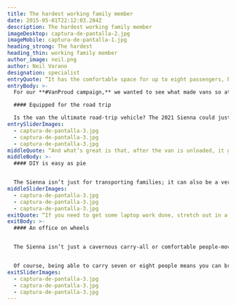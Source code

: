 ```yaml
---
title: The hardest working family member
date: 2015-05-01T22:12:03.284Z
description: The hardest working family member
imageDesktop: captura-de-pantalla-2.jpg
imageMobile: captura-de-pantalla-1.jpg
heading_strong: The hardest
heading_thin: working family member
author_image: neil.png
author: Neil Vorano
designation: specialist
entryQuote: “It has the comfortable space for up to eight passengers, but a host of other features also makes it ideal for getting away from civilization.”
entryBody: >-
  For our **#VanProud campaign,** we wanted to see what made vans so attractive to so many people. As it turns out, the features and capabilities vans provide make them a **perfect fit for busy lives.** Here are a few ways in which a van goes above and beyond simply carrying people.

  #### Equipped for the road trip

  Is the van the ultimate road-trip vehicle? The 2021 Sienna could just be. Of course, it has the comfortable space for up to eight passengers, but a host of other features also makes it ideal for getting away from civilization. **The optional JBL 1,200-watt, 12-speaker audio system is perfect for road tunes,** or the **available entertainment system, with an 11.6-inch screen, HDMI port and wireless headphones,** will keep the rear passengers’ attention. Available all-wheel drive helps on those slippery cottage roads, while the available **1500W power inverter, with household plugs both in the centre cabin and in the rear cargo area,** means that the kids can play their game consoles inside, or parents can run saws or other tools for fixing up the off-grid cabin. Or, of course, run a blender or waffle maker for a little bit of civility.
entrySliderImages:
  - captura-de-pantalla-3.jpg
  - captura-de-pantalla-3.jpg
  - captura-de-pantalla-3.jpg
middleQuote: “And what’s great is that, after the van is unloaded, it goes back to family duty in moments by just pulling the seats back up.”
middleBody: >-
  #### DIY is easy as pie


  The Sienna isn’t just for transporting families; it can also be a versatile cargo van to help with bigger jobs, such as home DIY or furniture renovations. With the third-row seats folded down and the second row folded forward, **there is a full 2,860L of cargo space available behind the front seats** with a flat floor for all the tools and building materials you could need for renovating your basement or redoing the back garden. And the wide rear and side doors, with the **available Kick Sensor feature,  can also open hands-free with the swipe of a foot,** make it easier to load and unload, especially the heavier things. If there’s something that’s just a little too big to fit inside, **every Sienna can be equipped to tow up to 3,500 lbs.** And what’s great is that, after the van is unloaded, it goes back to family duty in moments by just pulling the seats back up. There’s no other type of vehicle with this kind of versatility.
middleSliderImages:
  - captura-de-pantalla-3.jpg
  - captura-de-pantalla-3.jpg
  - captura-de-pantalla-3.jpg
exitQuote: “If you need to get some laptop work done, stretch out in a rear seat with your latté close at hand in a cupholder.”
exitBody: >-
  #### An office on wheels


  The Sienna isn’t just a cavernous carry-all or comfortable people-mover; it’s also packed with technology that can make it your mobile office. If you need to get some laptop work done, stretch out in a rear seat with your latté close at hand in a cupholder. And with the **1500W power inverter located behind the centre console,** you can take along a printer or other office equipment you may need to get any job done. And maybe even a coffee maker, if it’s going to be a long day. 


  Of course, being able to carry seven or eight people means you can bring clients or colleagues just about anywhere, either to the construction site, a real estate showing, or wherever work takes you, all in spacious comfort. The bonus is that, **with every Sienna rolling on a hybrid powertrain, you are getting better fuel economy than many compact hatchbacks.** Everyone can agree how good that would be for the bottom line. 
exitSliderImages:
  - captura-de-pantalla-3.jpg
  - captura-de-pantalla-3.jpg
  - captura-de-pantalla-3.jpg
---
```

